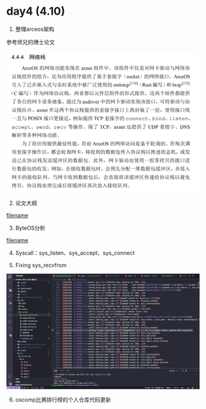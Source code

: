 # day4 (4.10)

1. 整理arceos架构

参考师兄的博士论文

![](../../asserts/0410/1.jpg ':class=myImageClass')

2. 论文大纲

[filename](../../asserts/0410/1.md ':include :type=code')

3. ByteOS分析

[filename](../../asserts/0410/2.md ':include :type=code')

4. Syscall：sys_listen、sys_accept、sys_connect

5. Fixing sys_recvfrom

![](../../asserts/0410/2.jpg ':class=myImageClass')

6. oscomp比赛排行榜的个人仓库代码更新